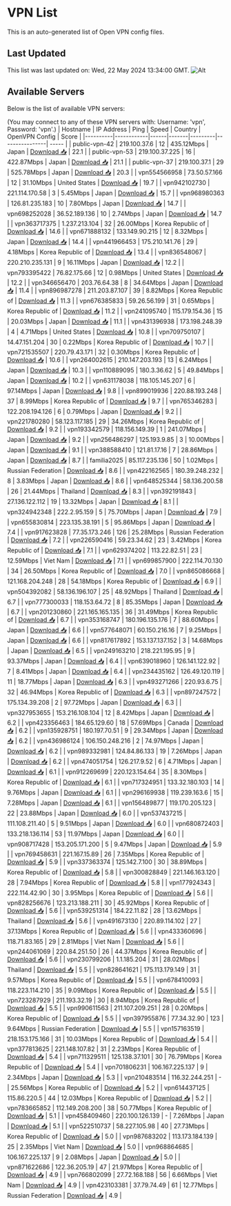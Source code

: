 # VPN List

This is an auto-generated list of Open VPN config files.

## Last Updated

This list was last updated on: Wed, 22 May 2024 13:34:00 GMT.
![Alt](https://repobeats.axiom.co/api/embed/186b98318ef1479477931607c1ad7d823f12451f.svg "Repobeats analytics image")

## Available Servers

Below is the list of available VPN servers:

(You may connect to any of these VPN servers with: Username: 'vpn', Password: 'vpn'.)
| Hostname | IP Address | Ping | Speed | Country | OpenVPN Config | Score |
|----------|------------|------|-------|---------|----------------| ----- |
| public-vpn-42 | 219.100.37.6 | 12 | 435.12Mbps | Japan | [Download 📥](./configs/server_0_JP.ovpn) | 22.1 |
| public-vpn-53 | 219.100.37.225 | 16 | 422.87Mbps | Japan | [Download 📥](./configs/server_1_JP.ovpn) | 21.1 |
| public-vpn-37 | 219.100.37.1 | 29 | 525.78Mbps | Japan | [Download 📥](./configs/server_2_JP.ovpn) | 20.3 |
| vpn554566958 | 73.50.57.166 | 12 | 31.10Mbps | United States | [Download 📥](./configs/server_3_US.ovpn) | 19.7 |
| vpn942102730 | 221.114.170.58 | 3 | 5.45Mbps | Japan | [Download 📥](./configs/server_4_JP.ovpn) | 15.7 |
| vpn968980363 | 126.81.235.183 | 10 | 7.80Mbps | Japan | [Download 📥](./configs/server_5_JP.ovpn) | 14.7 |
| vpn698252028 | 36.52.189.136 | 10 | 2.74Mbps | Japan | [Download 📥](./configs/server_6_JP.ovpn) | 14.7 |
| vpn363717375 | 1.237.213.104 | 32 | 26.00Mbps | Korea Republic of | [Download 📥](./configs/server_7_KR.ovpn) | 14.6 |
| vpn671888132 | 133.149.90.215 | 12 | 8.32Mbps | Japan | [Download 📥](./configs/server_8_JP.ovpn) | 14.4 |
| vpn441966453 | 175.210.141.76 | 29 | 4.18Mbps | Korea Republic of | [Download 📥](./configs/server_9_KR.ovpn) | 13.4 |
| vpn836548067 | 220.210.235.131 | 9 | 16.11Mbps | Japan | [Download 📥](./configs/server_10_JP.ovpn) | 12.2 |
| vpn793395422 | 76.82.175.66 | 12 | 0.98Mbps | United States | [Download 📥](./configs/server_11_US.ovpn) | 12.2 |
| vpn346656470 | 203.76.64.38 | 8 | 34.64Mbps | Japan | [Download 📥](./configs/server_12_JP.ovpn) | 11.4 |
| vpn896987278 | 211.203.87.107 | 39 | 8.82Mbps | Korea Republic of | [Download 📥](./configs/server_13_KR.ovpn) | 11.3 |
| vpn676385833 | 59.26.56.199 | 31 | 0.65Mbps | Korea Republic of | [Download 📥](./configs/server_14_KR.ovpn) | 11.2 |
| vpn241095740 | 115.179.154.36 | 15 | 20.03Mbps | Japan | [Download 📥](./configs/server_15_JP.ovpn) | 11.1 |
| vpn431396938 | 173.198.248.39 | 4 | 4.71Mbps | United States | [Download 📥](./configs/server_16_US.ovpn) | 10.8 |
| vpn709750107 | 14.47.151.204 | 30 | 0.22Mbps | Korea Republic of | [Download 📥](./configs/server_17_KR.ovpn) | 10.7 |
| vpn721535507 | 220.79.43.171 | 32 | 0.30Mbps | Korea Republic of | [Download 📥](./configs/server_18_KR.ovpn) | 10.6 |
| vpn264002615 | 210.147.203.193 | 13 | 6.24Mbps | Japan | [Download 📥](./configs/server_19_JP.ovpn) | 10.3 |
| vpn110889095 | 180.3.36.62 | 5 | 49.84Mbps | Japan | [Download 📥](./configs/server_20_JP.ovpn) | 10.2 |
| vpn631178038 | 118.105.145.207 | 6 | 97.14Mbps | Japan | [Download 📥](./configs/server_21_JP.ovpn) | 9.8 |
| vpn899019936 | 220.88.193.248 | 37 | 8.99Mbps | Korea Republic of | [Download 📥](./configs/server_22_KR.ovpn) | 9.7 |
| vpn765346283 | 122.208.194.126 | 6 | 0.79Mbps | Japan | [Download 📥](./configs/server_23_JP.ovpn) | 9.2 |
| vpn221780280 | 58.123.117.185 | 29 | 34.26Mbps | Korea Republic of | [Download 📥](./configs/server_24_KR.ovpn) | 9.2 |
| vpn193342579 | 118.156.149.39 | 1 | 241.07Mbps | Japan | [Download 📥](./configs/server_25_JP.ovpn) | 9.2 |
| vpn256486297 | 125.193.9.85 | 3 | 10.00Mbps | Japan | [Download 📥](./configs/server_26_JP.ovpn) | 9.1 |
| vpn388588410 | 121.81.17.16 | 7 | 28.86Mbps | Japan | [Download 📥](./configs/server_27_JP.ovpn) | 8.7 |
| familia2025 | 85.117.235.136 | 50 | 1.02Mbps | Russian Federation | [Download 📥](./configs/server_28_RU.ovpn) | 8.6 |
| vpn422162565 | 180.39.248.232 | 8 | 3.83Mbps | Japan | [Download 📥](./configs/server_29_JP.ovpn) | 8.6 |
| vpn648525344 | 58.136.200.58 | 26 | 21.44Mbps | Thailand | [Download 📥](./configs/server_30_TH.ovpn) | 8.3 |
| vpn392191843 | 27.136.122.112 | 19 | 13.32Mbps | Japan | [Download 📥](./configs/server_31_JP.ovpn) | 8.1 |
| vpn324942348 | 222.2.95.159 | 5 | 75.70Mbps | Japan | [Download 📥](./configs/server_32_JP.ovpn) | 7.9 |
| vpn655830814 | 223.135.38.191 | 5 | 95.86Mbps | Japan | [Download 📥](./configs/server_33_JP.ovpn) | 7.4 |
| vpn917623828 | 77.35.173.246 | 126 | 25.28Mbps | Russian Federation | [Download 📥](./configs/server_34_RU.ovpn) | 7.2 |
| vpn226590416 | 59.23.34.62 | 23 | 3.42Mbps | Korea Republic of | [Download 📥](./configs/server_35_KR.ovpn) | 7.1 |
| vpn629374202 | 113.22.82.51 | 23 | 12.59Mbps | Viet Nam | [Download 📥](./configs/server_36_VN.ovpn) | 7.1 |
| vpn699857900 | 222.114.70.130 | 34 | 26.50Mbps | Korea Republic of | [Download 📥](./configs/server_37_KR.ovpn) | 7.0 |
| vpn865086668 | 121.168.204.248 | 28 | 54.18Mbps | Korea Republic of | [Download 📥](./configs/server_38_KR.ovpn) | 6.9 |
| vpn504392082 | 58.136.196.107 | 25 | 48.92Mbps | Thailand | [Download 📥](./configs/server_39_TH.ovpn) | 6.7 |
| vpn777300033 | 118.153.64.72 | 8 | 85.35Mbps | Japan | [Download 📥](./configs/server_40_JP.ovpn) | 6.7 |
| vpn201230860 | 221.165.165.135 | 36 | 31.49Mbps | Korea Republic of | [Download 📥](./configs/server_41_KR.ovpn) | 6.7 |
| vpn353168747 | 180.196.135.176 | 7 | 88.60Mbps | Japan | [Download 📥](./configs/server_42_JP.ovpn) | 6.6 |
| vpn577648071 | 60.150.216.16 | 7 | 9.25Mbps | Japan | [Download 📥](./configs/server_43_JP.ovpn) | 6.6 |
| vpn817617892 | 153.137.137.152 | 3 | 14.68Mbps | Japan | [Download 📥](./configs/server_44_JP.ovpn) | 6.5 |
| vpn249163210 | 218.221.195.95 | 9 | 93.37Mbps | Japan | [Download 📥](./configs/server_45_JP.ovpn) | 6.4 |
| vpn639018960 | 126.141.122.92 | 7 | 8.41Mbps | Japan | [Download 📥](./configs/server_46_JP.ovpn) | 6.4 |
| vpn234435162 | 126.49.120.119 | 11 | 18.77Mbps | Japan | [Download 📥](./configs/server_47_JP.ovpn) | 6.3 |
| vpn493271266 | 220.93.6.75 | 32 | 46.94Mbps | Korea Republic of | [Download 📥](./configs/server_48_KR.ovpn) | 6.3 |
| vpn897247572 | 175.134.39.208 | 2 | 97.72Mbps | Japan | [Download 📥](./configs/server_49_JP.ovpn) | 6.3 |
| vpn327953655 | 153.216.108.104 | 12 | 8.42Mbps | Japan | [Download 📥](./configs/server_50_JP.ovpn) | 6.2 |
| vpn423356463 | 184.65.129.60 | 18 | 57.69Mbps | Canada | [Download 📥](./configs/server_51_CA.ovpn) | 6.2 |
| vpn135928751 | 180.197.70.51 | 9 | 29.34Mbps | Japan | [Download 📥](./configs/server_52_JP.ovpn) | 6.2 |
| vpn436986124 | 106.150.248.216 | 2 | 74.97Mbps | Japan | [Download 📥](./configs/server_53_JP.ovpn) | 6.2 |
| vpn989332981 | 124.84.86.133 | 19 | 7.26Mbps | Japan | [Download 📥](./configs/server_54_JP.ovpn) | 6.2 |
| vpn474051754 | 126.217.9.52 | 6 | 4.71Mbps | Japan | [Download 📥](./configs/server_55_JP.ovpn) | 6.1 |
| vpn912269699 | 220.123.154.64 | 35 | 8.30Mbps | Korea Republic of | [Download 📥](./configs/server_56_KR.ovpn) | 6.1 |
| vpn717324951 | 133.32.180.103 | 14 | 9.76Mbps | Japan | [Download 📥](./configs/server_57_JP.ovpn) | 6.1 |
| vpn296169938 | 119.239.163.6 | 15 | 7.28Mbps | Japan | [Download 📥](./configs/server_58_JP.ovpn) | 6.1 |
| vpn156489877 | 119.170.205.123 | 22 | 23.88Mbps | Japan | [Download 📥](./configs/server_59_JP.ovpn) | 6.0 |
| vpn537437215 | 111.108.211.40 | 5 | 9.51Mbps | Japan | [Download 📥](./configs/server_60_JP.ovpn) | 6.0 |
| vpn680872403 | 133.218.136.114 | 53 | 11.97Mbps | Japan | [Download 📥](./configs/server_61_JP.ovpn) | 6.0 |
| vpn908717428 | 153.205.171.200 | 5 | 9.47Mbps | Japan | [Download 📥](./configs/server_62_JP.ovpn) | 5.9 |
| vpn769458631 | 221.167.15.89 | 26 | 7.35Mbps | Korea Republic of | [Download 📥](./configs/server_63_KR.ovpn) | 5.9 |
| vpn337363374 | 125.142.7.100 | 30 | 38.89Mbps | Korea Republic of | [Download 📥](./configs/server_64_KR.ovpn) | 5.8 |
| vpn300828849 | 221.146.163.120 | 28 | 7.94Mbps | Korea Republic of | [Download 📥](./configs/server_65_KR.ovpn) | 5.8 |
| vpn177924343 | 222.114.42.90 | 30 | 3.95Mbps | Korea Republic of | [Download 📥](./configs/server_66_KR.ovpn) | 5.6 |
| vpn828256676 | 123.213.188.211 | 30 | 45.92Mbps | Korea Republic of | [Download 📥](./configs/server_67_KR.ovpn) | 5.6 |
| vpn539251314 | 184.22.11.82 | 28 | 13.62Mbps | Thailand | [Download 📥](./configs/server_68_TH.ovpn) | 5.6 |
| vpn491673130 | 220.89.114.102 | 27 | 37.13Mbps | Korea Republic of | [Download 📥](./configs/server_69_KR.ovpn) | 5.6 |
| vpn433360696 | 118.71.83.165 | 29 | 2.81Mbps | Viet Nam | [Download 📥](./configs/server_70_VN.ovpn) | 5.6 |
| vpn244061069 | 220.84.251.50 | 26 | 44.37Mbps | Korea Republic of | [Download 📥](./configs/server_71_KR.ovpn) | 5.6 |
| vpn230799206 | 1.1.185.204 | 31 | 28.02Mbps | Thailand | [Download 📥](./configs/server_72_TH.ovpn) | 5.5 |
| vpn828641621 | 175.113.179.149 | 31 | 9.57Mbps | Korea Republic of | [Download 📥](./configs/server_73_KR.ovpn) | 5.5 |
| vpn678410093 | 118.223.114.210 | 35 | 9.09Mbps | Korea Republic of | [Download 📥](./configs/server_74_KR.ovpn) | 5.5 |
| vpn723287929 | 211.193.32.19 | 30 | 8.94Mbps | Korea Republic of | [Download 📥](./configs/server_75_KR.ovpn) | 5.5 |
| vpn990611563 | 211.107.209.251 | 28 | 0.20Mbps | Korea Republic of | [Download 📥](./configs/server_76_KR.ovpn) | 5.5 |
| vpn397955876 | 77.34.32.90 | 123 | 9.64Mbps | Russian Federation | [Download 📥](./configs/server_77_RU.ovpn) | 5.5 |
| vpn157163519 | 218.153.175.166 | 31 | 10.03Mbps | Korea Republic of | [Download 📥](./configs/server_78_KR.ovpn) | 5.4 |
| vpn377813625 | 221.148.107.82 | 31 | 2.23Mbps | Korea Republic of | [Download 📥](./configs/server_79_KR.ovpn) | 5.4 |
| vpn711329511 | 125.138.37.101 | 30 | 76.79Mbps | Korea Republic of | [Download 📥](./configs/server_80_KR.ovpn) | 5.4 |
| vpn701806231 | 106.167.225.137 | 9 | 2.34Mbps | Japan | [Download 📥](./configs/server_81_JP.ovpn) | 5.3 |
| vpn210483514 | 116.32.244.251 | - | 25.56Mbps | Korea Republic of | [Download 📥](./configs/server_82_KR.ovpn) | 5.2 |
| vpn614437125 | 115.86.220.5 | 44 | 12.03Mbps | Korea Republic of | [Download 📥](./configs/server_83_KR.ovpn) | 5.2 |
| vpn783665852 | 112.149.208.200 | 38 | 50.77Mbps | Korea Republic of | [Download 📥](./configs/server_84_KR.ovpn) | 5.1 |
| vpn458409460 | 220.100.126.139 | - | 7.26Mbps | Japan | [Download 📥](./configs/server_85_JP.ovpn) | 5.1 |
| vpn522510737 | 58.227.105.98 | 40 | 27.73Mbps | Korea Republic of | [Download 📥](./configs/server_86_KR.ovpn) | 5.0 |
| vpn987683202 | 113.173.184.139 | 25 | 2.35Mbps | Viet Nam | [Download 📥](./configs/server_87_VN.ovpn) | 5.0 |
| vpn968864685 | 106.167.225.137 | 9 | 2.08Mbps | Japan | [Download 📥](./configs/server_88_JP.ovpn) | 5.0 |
| vpn871622686 | 122.36.205.19 | 47 | 21.97Mbps | Korea Republic of | [Download 📥](./configs/server_89_KR.ovpn) | 4.9 |
| vpn766802099 | 27.72.168.188 | 56 | 6.66Mbps | Viet Nam | [Download 📥](./configs/server_90_VN.ovpn) | 4.9 |
| vpn423103381 | 37.79.74.49 | 61 | 12.77Mbps | Russian Federation | [Download 📥](./configs/server_91_RU.ovpn) | 4.9 |
